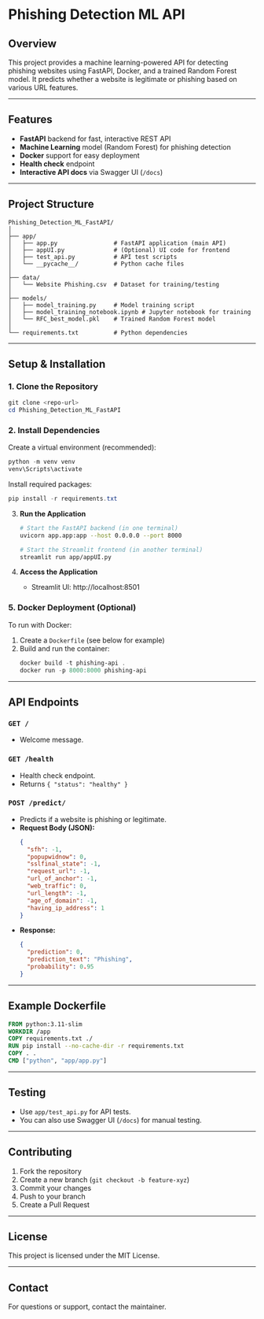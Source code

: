 # Phishing Detection ML API

## Overview
This project provides a machine learning-powered API for detecting phishing websites using FastAPI, Docker, and a trained Random Forest model. It predicts whether a website is legitimate or phishing based on various URL features.

---

## Features
- **FastAPI** backend for fast, interactive REST API
- **Machine Learning** model (Random Forest) for phishing detection
- **Docker** support for easy deployment
- **Health check** endpoint
- **Interactive API docs** via Swagger UI (`/docs`)

---

## Project Structure
```
Phishing_Detection_ML_FastAPI/
│
├── app/
│   ├── app.py                # FastAPI application (main API)
│   ├── appUI.py              # (Optional) UI code for frontend
│   ├── test_api.py           # API test scripts
│   └── __pycache__/          # Python cache files
│
├── data/
│   └── Website Phishing.csv  # Dataset for training/testing
│
├── models/
│   ├── model_training.py     # Model training script
│   ├── model_training_notebook.ipynb # Jupyter notebook for training
│   └── RFC_best_model.pkl    # Trained Random Forest model
│
└── requirements.txt          # Python dependencies
```

---

## Setup & Installation

### 1. Clone the Repository
```powershell
git clone <repo-url>
cd Phishing_Detection_ML_FastAPI
```

### 2. Install Dependencies
Create a virtual environment (recommended):
```powershell
python -m venv venv
venv\Scripts\activate
```
Install required packages:
```powershell
pip install -r requirements.txt
```

3. **Run the Application**
   ```bash
   # Start the FastAPI backend (in one terminal)
   uvicorn app.app:app --host 0.0.0.0 --port 8000
   
   # Start the Streamlit frontend (in another terminal)
   streamlit run app/appUI.py
   ```

4. **Access the Application**
   - Streamlit UI: http://localhost:8501

### 5. Docker Deployment (Optional)
To run with Docker:
1. Create a `Dockerfile` (see below for example)
2. Build and run the container:
   ```powershell
   docker build -t phishing-api .
   docker run -p 8000:8000 phishing-api
   ```

---

## API Endpoints

### `GET /`
- Welcome message.

### `GET /health`
- Health check endpoint.
- Returns `{ "status": "healthy" }`

### `POST /predict/`
- Predicts if a website is phishing or legitimate.
- **Request Body (JSON):**
  ```json
  {
    "sfh": -1,
    "popupwidnow": 0,
    "sslfinal_state": -1,
    "request_url": -1,
    "url_of_anchor": -1,
    "web_traffic": 0,
    "url_length": -1,
    "age_of_domain": -1,
    "having_ip_address": 1
  }
  ```
- **Response:**
  ```json
  {
    "prediction": 0,
    "prediction_text": "Phishing",
    "probability": 0.95
  }
  ```

---

## Example Dockerfile
```dockerfile
FROM python:3.11-slim
WORKDIR /app
COPY requirements.txt ./
RUN pip install --no-cache-dir -r requirements.txt
COPY . .
CMD ["python", "app/app.py"]
```

---

## Testing
- Use `app/test_api.py` for API tests.
- You can also use Swagger UI (`/docs`) for manual testing.

---

## Contributing
1. Fork the repository
2. Create a new branch (`git checkout -b feature-xyz`)
3. Commit your changes
4. Push to your branch
5. Create a Pull Request

---

## License
This project is licensed under the MIT License.

---

## Contact
For questions or support, contact the maintainer.

